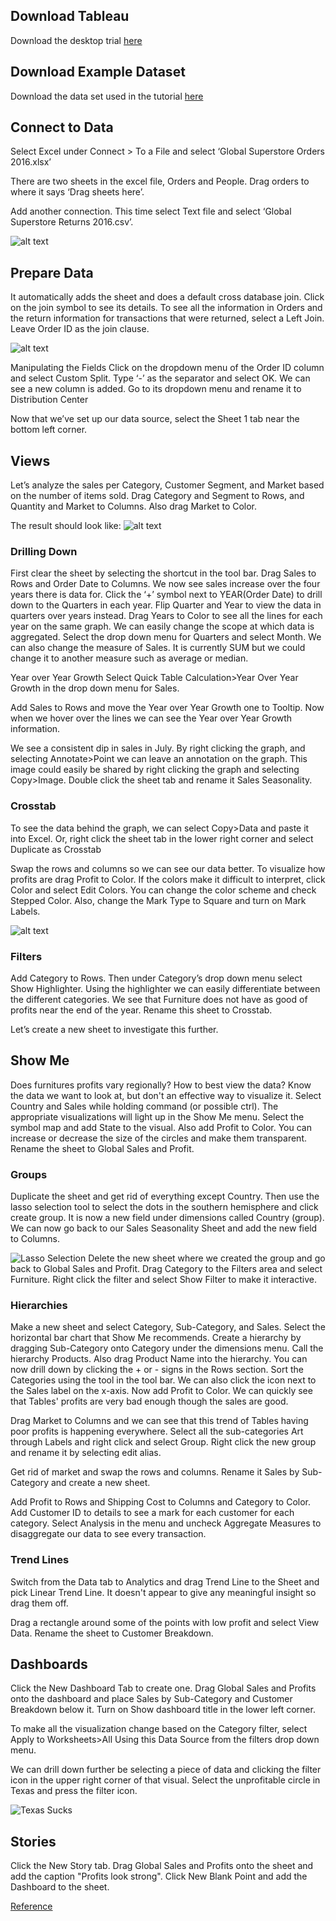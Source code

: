## Download Tableau 
Download the desktop trial [here](https://www.tableau.com/products/desktop/download)

## Download Example Dataset
Download the data set used in the tutorial [here](https://www.tableau.com/sites/default/files/getting_started_data_sets.zip)

## Connect to Data
Select Excel under Connect > To a File and select ‘Global Superstore Orders 2016.xlsx’

There are two sheets in the excel file, Orders and People. Drag orders to where it says ‘Drag sheets here’.

Add another connection. This time select Text file and select ‘Global Superstore Returns 2016.csv’.

![alt text](images/1AddConnection.png)

## Prepare Data
It automatically adds the sheet and does a default cross database join. Click on the join symbol to see its details. To see all the information in Orders and the return information for transactions that were returned, select a Left Join. Leave Order ID as the join clause.

![alt text](images/2LeftJoin.png)

Manipulating the Fields
Click on the dropdown menu of the Order ID column and select Custom Split.
Type ‘-’ as the separator and select OK. We can see a new column is added. Go to its dropdown menu and rename it to Distribution Center

Now that we’ve set up our data source, select the Sheet 1 tab near the bottom left corner.

## Views
Let’s analyze the sales per Category, Customer Segment, and Market based on the number of items sold.
Drag Category and Segment to Rows, and Quantity and Market to Columns. Also drag Market to Color.

The result should look like:
![alt text](images/3MarketSales.png)

### Drilling Down
First clear the sheet by selecting the shortcut in the tool bar.
Drag Sales to Rows and Order Date to Columns. We now see sales increase over the four years there is data for. 
Click the ‘+’ symbol next to YEAR(Order Date) to drill down to the Quarters in each year. Flip Quarter and Year to view the data in quarters over years instead.
Drag Years to Color to see all the lines for each year on the same graph.
We can easily change the scope at which data is aggregated. Select the drop down menu for Quarters and select Month.
We can also change the measure of Sales. It is currently SUM but we could change it to another measure such as average or median.

Year over Year Growth
Select Quick Table Calculation>Year Over Year Growth in the drop down menu for Sales.

Add Sales to Rows and move the Year over Year Growth one to Tooltip. Now when we hover over the lines we can see the Year over Year Growth information.

We see a consistent dip in sales in July. By right clicking the graph, and selecting Annotate>Point we can leave an annotation on the graph. This image could easily be shared by right clicking the graph and selecting Copy>Image.
Double click the sheet tab and rename it Sales Seasonality.

### Crosstab
To see the data behind the graph, we can select Copy>Data and paste it into Excel. Or, right click the sheet tab in the lower right corner and select Duplicate as Crosstab

Swap the rows and columns so we can see our data better.
To visualize how profits are drag Profit to Color. If the colors make it difficult to interpret, click Color and select Edit Colors. You can change the color scheme and check Stepped Color. Also, change the Mark Type to Square and turn on Mark Labels.

![alt text](images/4ProfitsColors.png)

### Filters
Add Category to Rows. Then under Category’s drop down menu select Show Highlighter. Using the highlighter we can easily differentiate between the different categories. We see that Furniture does not have as good of profits near the end of the year. Rename this sheet to Crosstab.

Let’s create a new sheet to investigate this further.

## Show Me
Does furnitures profits vary regionally? How to best view the data?
Know the data we want to look at, but don't an effective way to visualize it.
Select Country and Sales while holding command (or possible ctrl). The appropriate visualizations will light up in the Show Me menu. Select the symbol map and add State to the visual. Also add Profit to Color. You can increase or decrease the size of the circles and make them transparent. Rename the sheet to Global Sales and Profit.

### Groups
Duplicate the sheet and get rid of everything except Country. Then use the lasso selection tool to select the dots in the southern hemisphere and click create group. It is now a new field under dimensions called Country (group). We can now go back to our Sales Seasonality Sheet and add the new field to Columns.

![Lasso Selection](images/5LassoSelection.png)
Delete the new sheet where we created the group and go back to Global Sales and Profit. Drag Category to the Filters area and select Furniture. Right click the filter and select Show Filter to make it interactive. 

### Hierarchies
Make a new sheet and select Category, Sub-Category, and Sales. Select the horizontal bar chart that Show Me recommends.
Create a hierarchy by dragging Sub-Category onto Category under the dimensions menu. Call the hierarchy Products. Also drag Product Name into the hierarchy. You can now drill down by clicking the + or - signs in the Rows section. Sort the Categories using the tool in the tool bar. We can also click the icon next to the Sales label on the x-axis. Now add Profit to Color. We can quickly see that Tables' profits are very bad enough though the sales are good.

Drag Market to Columns and we can see that this trend of Tables having poor profits is happening everywhere.
Select all the sub-categories Art through Labels and right click and select Group. Right click the new group and rename it by selecting edit alias.

Get rid of market and swap the rows and columns. Rename it Sales by Sub-Category and create a new sheet.

Add Profit to Rows and Shipping Cost to Columns and Category to Color. Add Customer ID to details to see a mark for each customer for each category. Select Analysis in the menu and uncheck Aggregate Measures to disaggregate our data to see every transaction.

### Trend Lines
Switch from the Data tab to Analytics and drag Trend Line to the Sheet and pick Linear Trend Line. It doesn't appear to give any meaningful insight so drag them off.

Drag a rectangle around some of the points with low profit and select View Data.
Rename the sheet to Customer Breakdown.

## Dashboards
Click the New Dashboard Tab to create one.
Drag Global Sales and Profits onto the dashboard and place Sales by Sub-Category and Customer Breakdown below it.
Turn on Show dashboard title in the lower left corner.

To make all the visualization change based on the Category filter, select Apply to Worksheets>All Using this Data Source from the filters drop down menu.

We can drill down further be selecting a piece of data and clicking the filter icon in the upper right corner of that visual. Select the unprofitable circle in Texas and press the filter icon.

![Texas Sucks](images/7TexasFilter.png)

## Stories
Click the New Story tab. Drag Global Sales and Profits onto the sheet and add the caption "Profits look strong".
Click New Blank Point and add the Dashboard to the sheet.

[Reference](https://www.tableau.com/learn/tutorials/on-demand/getting-started#training-video-chapters)



